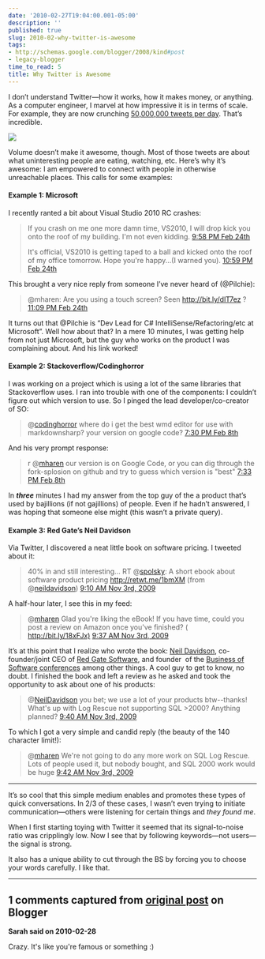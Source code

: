 ```yaml
---
date: '2010-02-27T19:04:00.001-05:00'
description: ''
published: true
slug: 2010-02-why-twitter-is-awesome
tags:
- http://schemas.google.com/blogger/2008/kind#post
- legacy-blogger
time_to_read: 5
title: Why Twitter is Awesome
---
```


<p>I don’t understand Twitter—how it works, how it makes money, or anything. As a computer engineer, I marvel at how impressive it is in terms of scale. For example, they are now crunching <a href="http://mashable.com/2010/02/22/twitter-50-million-tweets/">50,000,000 tweets per day</a>. That’s incredible.</p>  <p><img src="http://cdn.mashable.com/wp-content/uploads/2010/02/chart-tweets-per-day3-e1266872028279.png" style="display: block; float: none; margin-left: auto; margin-right: auto;" /></p>  <p>Volume doesn’t make it awesome, though. Most of those tweets are about what uninteresting people are eating, watching, etc. Here’s why it’s awesome: I am empowered to connect with people in otherwise unreachable places. This calls for some examples:</p>  <h4>Example 1: Microsoft</h4>  <p>I recently ranted a bit about Visual Studio 2010 RC crashes:</p>  <blockquote>   <p>If you crash on me one more damn time, VS2010, I will drop kick you onto the roof of my building. I'm not even kidding. <a href="http://twitter.com/mharen/status/9607164906">9:58 PM Feb 24th</a></p>    <p>It's official, VS2010 is getting taped to a ball and kicked onto the roof of my office tomorrow. Hope you're happy...(I warned you). <a href="http://twitter.com/mharen/status/9609708666">10:59 PM Feb 24th</a></p> </blockquote>  <p>This brought a very nice reply from someone I’ve never heard of (@Pilchie):</p>  <blockquote>   <p>@mharen: Are you using a touch screen? Seen <a href="http://bit.ly/dlT7ez">http://bit.ly/dlT7ez</a> ? <a href="http://twitter.com/Pilchie/status/9610121141">11:09 PM Feb 24th</a>&#160;</p> </blockquote>  <p>It turns out that @Pilchie is “Dev Lead for C# IntelliSense/Refactoring/etc at Microsoft”. Well how about that? In a mere 10 minutes, I was getting help from not just Microsoft, but the guy who works on the product I was complaining about. And his link worked!</p>  <h4>Example 2: Stackoverflow/Codinghorror</h4>  <p>I was working on a project which is using a lot of the same libraries that Stackoverflow uses. I ran into trouble with one of the components: I couldn’t figure out which version to use. So I pinged the lead developer/co-creator of SO:</p>  <blockquote>   <p>@<a href="http://twitter.com/codinghorror">codinghorror</a> where do i get the best wmd editor for use with markdownsharp? your version on google code? <a href="http://twitter.com/mharen/status/8832078048">7:30 PM Feb 8th</a></p> </blockquote>  <p>And his very prompt response:</p>  <blockquote>   <p>r @<a href="http://twitter.com/mharen">mharen</a> our version is on Google Code, or you can dig through the fork-splosion on github and try to guess which version is &quot;best&quot; <a href="http://twitter.com/codinghorror/status/8832188858">7:33 PM Feb 8th</a></p> </blockquote>  <p>In <strong><em>three</em></strong> minutes I had my answer from the top guy of the a product that’s used by bajillions (if not gajillions) of people. Even if he hadn’t answered, I was hoping that someone else might (this wasn’t a private query).</p>  <h4>Example 3: Red Gate’s Neil Davidson</h4>  <p>Via Twitter, I discovered a neat little book on software pricing. I tweeted about it:</p>  <blockquote>   <p>40% in and still interesting... RT @<a href="http://twitter.com/spolsky">spolsky</a>: A short ebook about software product pricing <a href="http://retwt.me/1bmXM">http://retwt.me/1bmXM</a> (from @<a href="http://twitter.com/neildavidson">neildavidson</a>) <a href="http://twitter.com/mharen/status/5391952110">9:10 AM Nov 3rd, 2009</a></p> </blockquote>  <p>A half-hour later, I see this in my feed:</p>  <blockquote>   <p>@<a href="http://twitter.com/mharen">mharen</a> Glad you're liking the eBook! If you have time, could you post a review on Amazon once you've finished? ( <a href="http://bit.ly/18xFJx)">http://bit.ly/18xFJx)</a>&#160;<a href="http://twitter.com/NeilDavidson/status/5392536276">9:37 AM Nov 3rd, 2009</a></p> </blockquote>  <p>It’s at this point that I realize who wrote the book: <a href="http://www.neildavidson.com/">Neil Davidson</a>, co-founder/joint CEO of <a href="http://www.red-gate.com/">Red Gate Software</a>, and founder&#160; of the <a href="http://blog.businessofsoftware.org/">Business of Software conferences</a> among other things. A cool guy to get to know, no doubt. I finished the book and left a review as he asked and took the opportunity to ask about one of his products:</p>  <blockquote>   <p>@<a href="http://twitter.com/NeilDavidson">NeilDavidson</a> you bet; we use a lot of your products btw--thanks! What's up with Log Rescue not supporting SQL &gt;2000? Anything planned? <a href="http://twitter.com/mharen/status/5392617100">9:40 AM Nov 3rd, 2009</a></p> </blockquote>  <p>To which I got a very simple and candid reply (the beauty of the 140 character limit!):</p>  <blockquote>   <p>@<a href="http://twitter.com/mharen">mharen</a> We're not going to do any more work on SQL Log Rescue. Lots of people used it, but nobody bought, and SQL 2000 work would be huge <a href="http://twitter.com/NeilDavidson/status/5392660455">9:42 AM Nov 3rd, 2009</a></p> </blockquote>  <hr />  <p>It’s so cool that this simple medium enables and promotes these types of quick conversations. In 2/3 of these cases, I wasn’t even trying to initiate communication—others were listening for certain things and <em>they found me</em>. </p>  <p>When I first starting toying with Twitter it seemed that its signal-to-noise ratio was cripplingly low. Now I see that by following keywords—not users—the signal is strong.</p>  <p>It also has a unique ability to cut through the BS by forcing you to choose your words carefully. I like that.</p>

---

## 1 comments captured from [original post](https://blog.wassupy.com/2010/02/why-twitter-is-awesome.html) on Blogger

**Sarah said on 2010-02-28**

Crazy.  It's like you're famous or something :)

